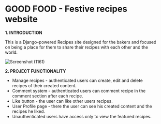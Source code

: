 # GOOD FOOD - Festive recipes website


**1. INTRODUCTION**

This is a Django-powered Recipes site designed for the bakers and focused on being a place for them to share their recipes with each other and the world.

![Screenshot (1161)](https://user-images.githubusercontent.com/75615098/141286914-cb18b6fe-edd9-4791-8016-ba9f613382de.png)

**2. PROJECT FUNCTIONALITY**
* Manage recipes - authenticated users can create, edit and delete recipes of their created content.
* Comment system - authenticated users can comment recipe in the comment section after each recipe.
* Like button - the user can like other users recipes.
* User Profile page - there the user can see his created content and the recipes he liked.
* Unauthenticated users have access only to view the featured recipes.
